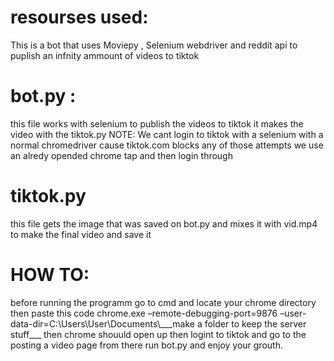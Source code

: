 <h1>resourses used:</h1>
 This is a bot that uses Moviepy , Selenium webdriver and reddit api to puplish an infnity ammount of videos to tiktok
<h1>bot.py :</h1>
this file works with selenium to publish the videos to tiktok it makes the video with the tiktok.py 
NOTE: We cant login to tiktok with a selenium with a normal chromedriver cause tiktok.com blocks any of those attempts 
we use an alredy opended chrome tap and then login through 
<h1>tiktok.py</h1>
this file gets the image that was saved on bot.py and mixes it with vid.mp4 to make the final video and save it 

 <h1>HOW TO:</h1>
before running the programm go to cmd and locate your chrome directory then paste this code
chrome.exe –remote-debugging-port=9876 –user-data-dir=C:\Users\User\Documents\___make a folder to keep the server stuff___  
then chrome shouuld open up then logint to tiktok and go to the posting a video page from there run bot.py and enjoy your grouth.



